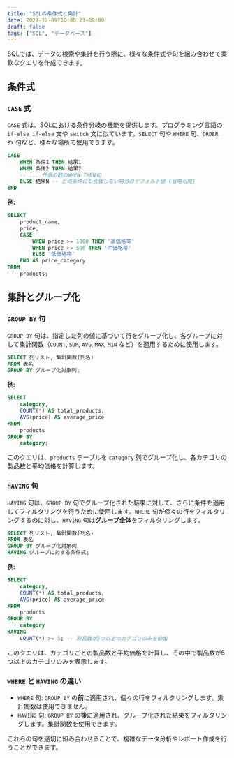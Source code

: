 ```yaml
---
title: "SQLの条件式と集計"
date: 2021-12-09T10:00:23+09:00
draft: false
tags: ["SQL", "データベース"] 
---
```

<!--more-->
SQLでは、データの検索や集計を行う際に、様々な条件式や句を組み合わせて柔軟なクエリを作成できます。

## 条件式

### `CASE` 式

`CASE` 式は、SQLにおける条件分岐の機能を提供します。プログラミング言語の `if-else if-else` 文や `switch` 文に似ています。`SELECT` 句や `WHERE` 句、`ORDER BY` 句など、様々な場所で使用できます。

```sql
CASE
    WHEN 条件1 THEN 結果1
    WHEN 条件2 THEN 結果2
    -- ... 任意の数のWHEN-THEN句
    ELSE 結果N -- どの条件にも合致しない場合のデフォルト値 (省略可能)
END
```

**例:**
```sql
SELECT
    product_name,
    price,
    CASE
        WHEN price >= 1000 THEN '高価格帯'
        WHEN price >= 500 THEN '中価格帯'
        ELSE '低価格帯'
    END AS price_category
FROM
    products;
```

## 集計とグループ化

### `GROUP BY` 句

`GROUP BY` 句は、指定した列の値に基づいて行をグループ化し、各グループに対して集計関数（`COUNT`, `SUM`, `AVG`, `MAX`, `MIN` など）を適用するために使用します。

```sql
SELECT 列リスト, 集計関数(列名)
FROM 表名
GROUP BY グループ化対象列;
```

**例:**
```sql
SELECT
    category,
    COUNT(*) AS total_products,
    AVG(price) AS average_price
FROM
    products
GROUP BY
    category;
```
このクエリは、`products` テーブルを `category` 列でグループ化し、各カテゴリの製品数と平均価格を計算します。

### `HAVING` 句

`HAVING` 句は、`GROUP BY` 句でグループ化された結果に対して、さらに条件を適用してフィルタリングを行うために使用します。`WHERE` 句が個々の行をフィルタリングするのに対し、`HAVING` 句は**グループ全体**をフィルタリングします。

```sql
SELECT 列リスト, 集計関数(列名)
FROM 表名
GROUP BY グループ化対象列
HAVING グループに対する条件式;
```

**例:**
```sql
SELECT
    category,
    COUNT(*) AS total_products,
    AVG(price) AS average_price
FROM
    products
GROUP BY
    category
HAVING
    COUNT(*) >= 5; -- 製品数が5つ以上のカテゴリのみを抽出
```
このクエリは、カテゴリごとの製品数と平均価格を計算し、その中で製品数が5つ以上のカテゴリのみを表示します。

### `WHERE` と `HAVING` の違い

-   `WHERE` 句: `GROUP BY` の**前**に適用され、個々の行をフィルタリングします。集計関数は使用できません。
-   `HAVING` 句: `GROUP BY` の**後**に適用され、グループ化された結果をフィルタリングします。集計関数を使用できます。

これらの句を適切に組み合わせることで、複雑なデータ分析やレポート作成を行うことができます。
